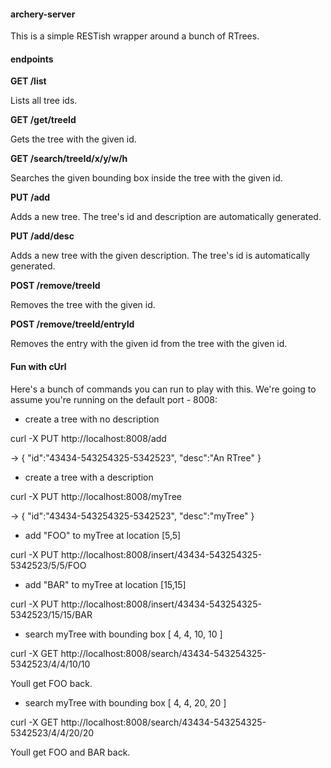 #### archery-server

This is a simple RESTish wrapper around a bunch of RTrees.  

#### endpoints

**GET /list**

Lists all tree ids.
	
**GET /get/treeId**

Gets the tree with the given id.

**GET /search/treeId/x/y/w/h**

Searches the given bounding box inside the tree with the given id. 

**PUT /add**

Adds a new tree. The tree's id and description are automatically generated.

**PUT /add/desc**

Adds a new tree with the given description. The tree's id is automatically generated.

**POST /remove/treeId**

Removes the tree with the given id.

**POST /remove/treeId/entryId**

Removes the entry with the given id from the tree with the given id.


#### Fun with cUrl

Here's a bunch of commands you can run to play with this. We're going to assume you're running on the default port - 8008:

- create a tree with no description

curl -X PUT http://localhost:8008/add

-> { "id":"43434-543254325-5342523", "desc":"An RTree" }

- create a tree with a description

curl -X PUT http://localhost:8008/myTree

-> { "id":"43434-543254325-5342523", "desc":"myTree" }

- add "FOO" to myTree at location [5,5]

curl -X PUT http://localhost:8008/insert/43434-543254325-5342523/5/5/FOO

- add "BAR" to myTree at location [15,15]

curl -X PUT http://localhost:8008/insert/43434-543254325-5342523/15/15/BAR

- search myTree with bounding box [ 4, 4, 10, 10 ]

curl -X GET http://localhost:8008/search/43434-543254325-5342523/4/4/10/10

Youll get FOO back.

- search myTree with bounding box [ 4, 4, 20, 20 ]

curl -X GET http://localhost:8008/search/43434-543254325-5342523/4/4/20/20

Youll get FOO and BAR back.

